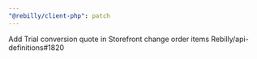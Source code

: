 ```yaml
---
"@rebilly/client-php": patch
---
```


Add Trial conversion quote in Storefront change order items Rebilly/api-definitions#1820
